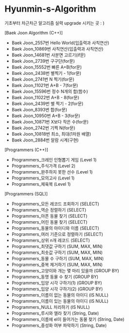 # Hyunmin-s-Algorithm
기초부터 차근차근 알고리즘 실력 upgrade 시키는 곳 : )

[Baek Joon Algorithm (C++)]

- Baek Joon_2557번 Hello World(입출력과 사칙연산)
- Baek Joon_10869번 사칙연산(입출력과 사칙연산)
- Baek Joon_14681번 사분면 고르기(if문)
- Baek Joon_2739번 구구단(for문)
- Baek Joon_15552번 빠른 A+B(for문)
- Baek Joon_2438번 별찍기 - 1(for문)
- Baek Joon_2741번 N 찍기(for문)
- Baek Joon_11021번 A+B - 7(for문)
- Baek Joon_15596번 정수 N개의 합(함수)
- Baek Joon_11022번 A+B - 8(for문)
- Baek Joon_2439번 별 찍기 - 2(for문)
- Baek Joon_8393번 합(for문)
- Baek Joon_10950번 A+B - 3(for문)
- Baek Joon_10871번 X보다 작은 수(for문)
- Baek Joon_2742번 기찍 N(for문)
- Baek Joon_10818번 최소, 최대(1차원 배열)
- Baek Joon_2884번 알람 시계(구현)

[Programmers (C++)]

- Programmers_크레인 인형뽑기 게임 (Level 1)
- Programmers_주식가격 (Level 2)
- Programmers_완주하지 못한 선수 (Level 1)
- Programmers_모의고사 (Level 1)
- Programmers_체육복 (Level 1)

[Programmers (SQL)]

- Programmers_모든 레코드 조회하기 (SELECT)
- Programmers_역순 정렬하기 (SELECT)
- Programmers_아픈 동물 찾기 (SELECT)
- Programmers_어린 동물 찾기 (SELECT)
- Programmers_동물의 아이디와 이름 (SELECT)
- Programmers_여러 기준으로 정렬하기 (SELECT)
- Programmers_상위 n개 레코드 (SELECT)
- Programmers_최댓값 구하기 (SUM, MAX, MIN)
- Programmers_최솟값 구하기 (SUM, MAX, MIN)
- Programmers_동물 수 구하기 (SUM, MAX, MIN)
- Programmers_중복 제거하기 (SUM, MAX, MIN)
- Programmers_고양이와 개는 몇 마리 있을까 (GROUP BY)
- Programmers_동명 동물 수 찾기 (GROUP BY)
- Programmers_입양 시각 구하기(1) (GROUP BY)
- Programmers_입양 시각 구하기(2) (GROUP BY)
- Programmers_이름이 없는 동물의 아이디 (IS NULL)
- Programmers_이름이 있는 동물의 아이디 (IS NULL)
- Programmers_NULL 처리하기 (IS NULL)
- Programmers_루시와 엘라 찾기 (String, Date)
- Programmers_이름에 el이 들어가는 동물 찾기 (String, Date)
- Programmers_중성화 여부 파악하기 (String, Date)
